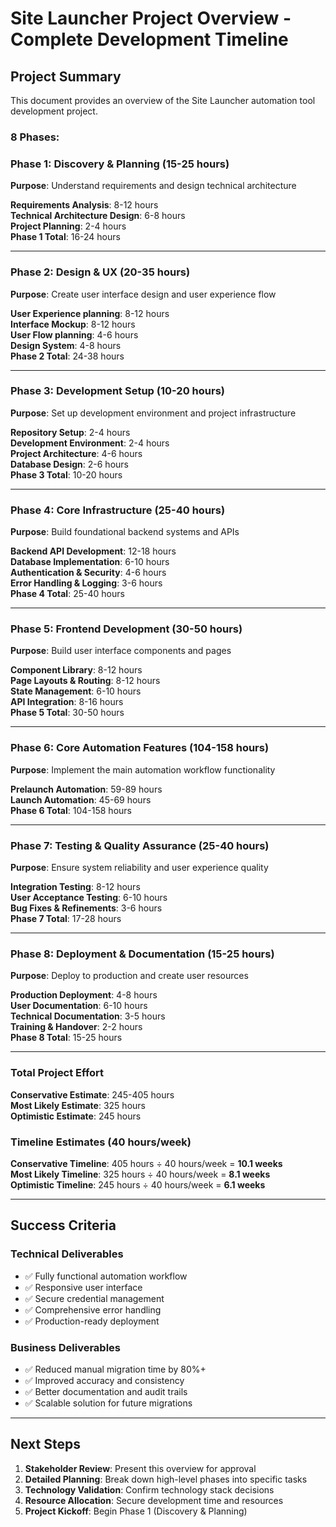 # Site Launcher Project Overview - Complete Development Timeline

## Project Summary
This document provides an overview of the Site Launcher automation tool development project.

### 8 Phases:

### Phase 1: Discovery & Planning (15-25 hours)
**Purpose**: Understand requirements and design technical architecture

**Requirements Analysis**: 8-12 hours  
**Technical Architecture Design**: 6-8 hours  
**Project Planning**: 2-4 hours  
**Phase 1 Total**: 16-24 hours

---

### Phase 2: Design & UX (20-35 hours)
**Purpose**: Create user interface design and user experience flow

**User Experience planning**: 8-12 hours  
**Interface Mockup**: 8-12 hours  
**User Flow planning**: 4-6 hours  
**Design System**: 4-8 hours  
**Phase 2 Total**: 24-38 hours

---

### Phase 3: Development Setup (10-20 hours)
**Purpose**: Set up development environment and project infrastructure

**Repository Setup**: 2-4 hours  
**Development Environment**: 2-4 hours  
**Project Architecture**: 4-6 hours  
**Database Design**: 2-6 hours  
**Phase 3 Total**: 10-20 hours

---

### Phase 4: Core Infrastructure (25-40 hours)
**Purpose**: Build foundational backend systems and APIs

**Backend API Development**: 12-18 hours  
**Database Implementation**: 6-10 hours  
**Authentication & Security**: 4-6 hours  
**Error Handling & Logging**: 3-6 hours  
**Phase 4 Total**: 25-40 hours

---

### Phase 5: Frontend Development (30-50 hours)
**Purpose**: Build user interface components and pages

**Component Library**: 8-12 hours  
**Page Layouts & Routing**: 8-12 hours  
**State Management**: 6-10 hours  
**API Integration**: 8-16 hours  
**Phase 5 Total**: 30-50 hours

---

### Phase 6: Core Automation Features (104-158 hours)
**Purpose**: Implement the main automation workflow functionality

**Prelaunch Automation**: 59-89 hours  
**Launch Automation**: 45-69 hours  
**Phase 6 Total**: 104-158 hours

---

### Phase 7: Testing & Quality Assurance (25-40 hours)
**Purpose**: Ensure system reliability and user experience quality

**Integration Testing**: 8-12 hours  
**User Acceptance Testing**: 6-10 hours  
**Bug Fixes & Refinements**: 3-6 hours  
**Phase 7 Total**: 17-28 hours

---

### Phase 8: Deployment & Documentation (15-25 hours)
**Purpose**: Deploy to production and create user resources

**Production Deployment**: 4-8 hours  
**User Documentation**: 6-10 hours  
**Technical Documentation**: 3-5 hours  
**Training & Handover**: 2-2 hours  
**Phase 8 Total**: 15-25 hours

---

### Total Project Effort
**Conservative Estimate**: 245-405 hours  
**Most Likely Estimate**: 325 hours  
**Optimistic Estimate**: 245 hours  

### Timeline Estimates (40 hours/week)
**Conservative Timeline**: 405 hours ÷ 40 hours/week = **10.1 weeks**  
**Most Likely Timeline**: 325 hours ÷ 40 hours/week = **8.1 weeks**  
**Optimistic Timeline**: 245 hours ÷ 40 hours/week = **6.1 weeks**  

---

## Success Criteria

### Technical Deliverables
- ✅ Fully functional automation workflow
- ✅ Responsive user interface
- ✅ Secure credential management
- ✅ Comprehensive error handling
- ✅ Production-ready deployment

### Business Deliverables
- ✅ Reduced manual migration time by 80%+
- ✅ Improved accuracy and consistency
- ✅ Better documentation and audit trails
- ✅ Scalable solution for future migrations

---

## Next Steps

1. **Stakeholder Review**: Present this overview for approval
2. **Detailed Planning**: Break down high-level phases into specific tasks
3. **Technology Validation**: Confirm technology stack decisions
4. **Resource Allocation**: Secure development time and resources
5. **Project Kickoff**: Begin Phase 1 (Discovery & Planning) 